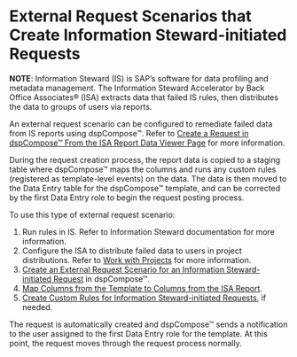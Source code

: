 # External Request Scenarios that Create Information Steward-initiated Requests

<span style="font-weight: bold;">NOTE</span>: Information Steward (IS)
is SAP’s software for data profiling and metadata management. The
Information Steward Accelerator by Back Office Associates® (ISA)
extracts data that failed IS rules, then distributes the data to groups
of users via reports.

An external request scenario can be configured to remediate failed data
from IS reports using dspCompose™. Refer to [Create a Request in
dspCompose™ From the ISA Report Data Viewer
Page](Create_a_Request_in_dspCompose_From_ISA) for more information.

During the request creation process, the report data is copied to a
staging table where dspCompose™ maps the columns and runs any custom
rules (registered as template-level events) on the data. The data is
then moved to the Data Entry table for the dspCompose™ template, and can
be corrected by the first Data Entry role to begin the request posting
process.

To use this type of external request scenario:

1.  Run rules in IS. Refer to Information Steward documentation for more
    information.
2.  Configure the ISA to distribute failed data to users in project
    distributions. Refer to [Work with
    Projects](Work_with_Projects_ISA) for more information.
3.  [Create an External Request Scenario for an Information
    Steward-initiated
    Request](Create_an_External_Request_Scenario_for_an_Information_Steward%20initiated_Request)
    in dspCompose™.
4.  [Map Columns from the Template to Columns from the ISA
    Report](Map_Columns_from_the_Template_to_Columns_from_the_ISA_Report).
5.  [Create Custom Rules for Information Steward-initiated
    Requests](Create_Custom_Rules_for_Information_Steward%20initiated_Requests),
    if needed.

The request is automatically created and dspCompose™ sends a
notification to the user assigned to the first Data Entry role for the
template. At this point, the request moves through the request process
normally.
